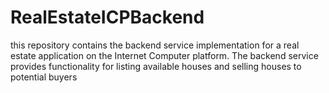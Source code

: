 # RealEstateICPBackend
this repository contains the backend service implementation for a real estate application on the Internet Computer platform. The backend service provides functionality for listing available houses and selling houses to potential buyers

